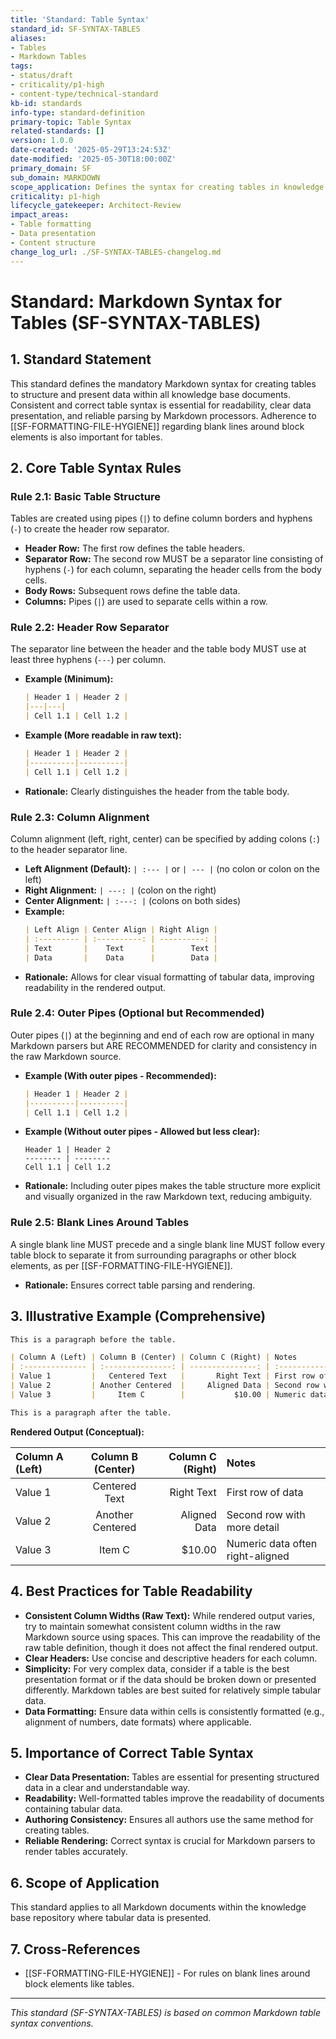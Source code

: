 ```yaml
---
title: 'Standard: Table Syntax'
standard_id: SF-SYNTAX-TABLES
aliases:
- Tables
- Markdown Tables
tags:
- status/draft
- criticality/p1-high
- content-type/technical-standard
kb-id: standards
info-type: standard-definition
primary-topic: Table Syntax
related-standards: []
version: 1.0.0
date-created: '2025-05-29T13:24:53Z'
date-modified: '2025-05-30T18:00:00Z'
primary_domain: SF
sub_domain: MARKDOWN
scope_application: Defines the syntax for creating tables in knowledge base documents.
criticality: p1-high
lifecycle_gatekeeper: Architect-Review
impact_areas:
- Table formatting
- Data presentation
- Content structure
change_log_url: ./SF-SYNTAX-TABLES-changelog.md
---
```

# Standard: Markdown Syntax for Tables (SF-SYNTAX-TABLES)

## 1. Standard Statement

This standard defines the mandatory Markdown syntax for creating tables to structure and present data within all knowledge base documents. Consistent and correct table syntax is essential for readability, clear data presentation, and reliable parsing by Markdown processors. Adherence to [[SF-FORMATTING-FILE-HYGIENE]] regarding blank lines around block elements is also important for tables.

## 2. Core Table Syntax Rules

### Rule 2.1: Basic Table Structure
Tables are created using pipes (`|`) to define column borders and hyphens (`-`) to create the header row separator.
*   **Header Row:** The first row defines the table headers.
*   **Separator Row:** The second row MUST be a separator line consisting of hyphens (`-`) for each column, separating the header cells from the body cells.
*   **Body Rows:** Subsequent rows define the table data.
*   **Columns:** Pipes (`|`) are used to separate cells within a row.

### Rule 2.2: Header Row Separator
The separator line between the header and the table body MUST use at least three hyphens (`---`) per column.
*   **Example (Minimum):**
    ```markdown
    | Header 1 | Header 2 |
    |---|---|
    | Cell 1.1 | Cell 1.2 |
    ```
*   **Example (More readable in raw text):**
    ```markdown
    | Header 1 | Header 2 |
    |----------|----------|
    | Cell 1.1 | Cell 1.2 |
    ```
*   **Rationale:** Clearly distinguishes the header from the table body.

### Rule 2.3: Column Alignment
Column alignment (left, right, center) can be specified by adding colons (`:`) to the header separator line.
*   **Left Alignment (Default):** `| :--- |` or `| --- |` (no colon or colon on the left)
*   **Right Alignment:** `| ---: |` (colon on the right)
*   **Center Alignment:** `| :---: |` (colons on both sides)
*   **Example:**
    ```markdown
    | Left Align | Center Align | Right Align |
    | :--------- | :----------: | ----------: |
    | Text       |    Text      |        Text |
    | Data       |    Data      |        Data |
    ```
*   **Rationale:** Allows for clear visual formatting of tabular data, improving readability in the rendered output.

### Rule 2.4: Outer Pipes (Optional but Recommended)
Outer pipes (`|`) at the beginning and end of each row are optional in many Markdown parsers but ARE RECOMMENDED for clarity and consistency in the raw Markdown source.
*   **Example (With outer pipes - Recommended):**
    ```markdown
    | Header 1 | Header 2 |
    |----------|----------|
    | Cell 1.1 | Cell 1.2 |
    ```
*   **Example (Without outer pipes - Allowed but less clear):**
    ```
    Header 1 | Header 2
    -------- | --------
    Cell 1.1 | Cell 1.2
    ```
*   **Rationale:** Including outer pipes makes the table structure more explicit and visually organized in the raw Markdown text, reducing ambiguity.

### Rule 2.5: Blank Lines Around Tables
A single blank line MUST precede and a single blank line MUST follow every table block to separate it from surrounding paragraphs or other block elements, as per [[SF-FORMATTING-FILE-HYGIENE]].
*   **Rationale:** Ensures correct table parsing and rendering.

## 3. Illustrative Example (Comprehensive)

```markdown
This is a paragraph before the table.

| Column A (Left) | Column B (Center) | Column C (Right) | Notes                       |
| :-------------- | :---------------: | ---------------: | :-------------------------- |
| Value 1         |   Centered Text   |       Right Text | First row of data           |
| Value 2         | Another Centered  |     Aligned Data | Second row with more detail |
| Value 3         |     Item C        |           $10.00 | Numeric data often right-aligned |

This is a paragraph after the table.
```
**Rendered Output (Conceptual):**

| Column A (Left) | Column B (Center) | Column C (Right) | Notes                       |
| :-------------- | :---------------: | ---------------: | :-------------------------- |
| Value 1         |   Centered Text   |       Right Text | First row of data           |
| Value 2         | Another Centered  |     Aligned Data | Second row with more detail |
| Value 3         |     Item C        |           $10.00 | Numeric data often right-aligned |

## 4. Best Practices for Table Readability

*   **Consistent Column Widths (Raw Text):** While rendered output varies, try to maintain somewhat consistent column widths in the raw Markdown source using spaces. This can improve the readability of the raw table definition, though it does not affect the final rendered output.
*   **Clear Headers:** Use concise and descriptive headers for each column.
*   **Simplicity:** For very complex data, consider if a table is the best presentation format or if the data should be broken down or presented differently. Markdown tables are best suited for relatively simple tabular data.
*   **Data Formatting:** Ensure data within cells is consistently formatted (e.g., alignment of numbers, date formats) where applicable.

## 5. Importance of Correct Table Syntax

*   **Clear Data Presentation:** Tables are essential for presenting structured data in a clear and understandable way.
*   **Readability:** Well-formatted tables improve the readability of documents containing tabular data.
*   **Authoring Consistency:** Ensures all authors use the same method for creating tables.
*   **Reliable Rendering:** Correct syntax is crucial for Markdown parsers to render tables accurately.

## 6. Scope of Application

This standard applies to all Markdown documents within the knowledge base repository where tabular data is presented.

## 7. Cross-References
- [[SF-FORMATTING-FILE-HYGIENE]] - For rules on blank lines around block elements like tables.

---
*This standard (SF-SYNTAX-TABLES) is based on common Markdown table syntax conventions.*
